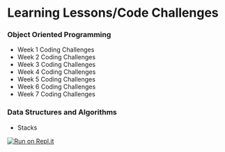 # Learning Lessons/Code Challenges
### Object Oriented Programming 
- Week 1 Coding Challenges
- Week 2 Coding Challenges
- Week 3 Coding Challenges
- Week 4 Coding Challenges
- Week 5 Coding Challenges
- Week 6 Coding Challenges
- Week 7 Coding Challenges

### Data Structures and Algorithms
- Stacks

[![Run on Repl.it](https://repl.it/badge/github/maryclayton512/firstprogram)](https://repl.it/github/maryclayton512/firstprogram)

